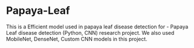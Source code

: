 # Papaya-Leaf
This is a Efficient model used in papaya leaf disease detection for - Papaya Leaf disease detection (Python, CNN) research project. We also used MobileNet, DenseNet, Custom CNN models in this project.

